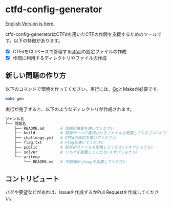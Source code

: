 # ctfd-config-generator
[English Version is here.](./README-en.md)

ctfd-config-generatorはCTFdを用いたCTFの作問を支援するためのツールです。以下の特徴があります。

- [x] CTFdをCLIベースで管理する[ctfcli](https://github.com/CTFd/ctfcli)の設定ファイルの作成
- [x] 作問に利用するディレクトリやファイルの作成

## 新しい問題の作り方
以下のコマンドで環境を作ってください。実行には、[Go](https://go.dev/doc/install)とMakeが必要です。

```bash
make gen
```

実行が完了すると、以下のようなディレクトリが作成されます。

```bash
ジャンル名
└── 問題名
    ├── README.md       # 問題の概要を書いてください
    ├── build           # 問題サーバで実行されるファイルを配置してください(オプショナル)
    ├── challenge.yml   # CTFdの設定を書いてください
    ├── flag.txt        # Flagを書いてください
    ├── public          # 配布用ファイルを配置してください(オプショナル)
    ├── solver          # ソルバを配置してください(オプショナル)
    └── writeup
        └── README.md   # 作問者Writeupを配置してください
```

## コントリビュート
バグや要望などがあれば、Issueを作成するかPull Requestを作成してください。
